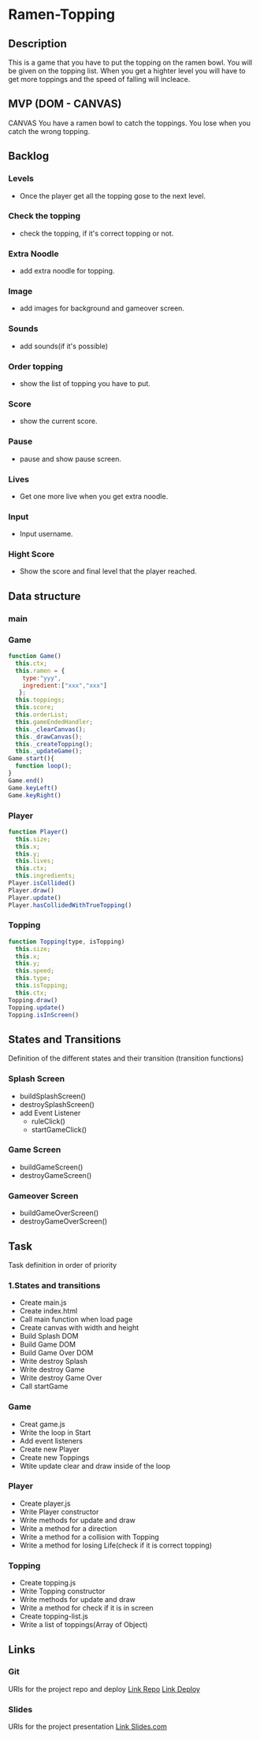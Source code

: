 # Ramen-Topping


## Description
This is a game that you have to put the topping on the ramen bowl. You will be given on the topping list. When you get a highter level you will have to get more toppings and the speed of falling will incleace.


## MVP (DOM - CANVAS)
CANVAS You have a ramen bowl to catch the toppings. You lose when you catch the wrong topping.


## Backlog
### Levels
- Once the player get all the topping gose to the next level.

### Check the topping
- check the topping, if it's correct topping or not.

### Extra Noodle
- add extra noodle for topping.

### Image
- add images for background and gameover screen.

### Sounds
- add sounds(if it's possible)

### Order topping
- show the list of topping you have to put.

### Score
- show the current score.

### Pause
- pause and show pause screen.

### Lives
- Get one more live when you get extra noodle.

### Input
- Input username.

### Hight Score
- Show the score and final level that the player reached.


## Data structure
### main


### Game
```javascript
function Game()
  this.ctx;
  this.ramen = {
    type:"yyy",
    ingredient:["xxx","xxx"]
   };
  this.toppings;
  this.score;
  this.orderList;
  this.gameEndedHandler;
  this._clearCanvas();
  this._drawCanvas();
  this._createTopping();
  this._updateGame();
Game.start(){
  function loop();
}
Game.end()
Game.keyLeft()
Game.keyRight()
```

### Player
```javascript
function Player()
  this.size;
  this.x;
  this.y;
  this.lives;
  this.ctx;
  this.ingredients; 
Player.isCollided()
Player.draw()
Player.update()
Player.hasCollidedWithTrueTopping()
```

### Topping
```javascript
function Topping(type, isTopping)
  this.size;
  this.x;
  this.y;
  this.speed;
  this.type;
  this.isTopping;
  this.ctx;
Topping.draw()
Topping.update()
Topping.isInScreen()
```

## States and Transitions
Definition of the different states and their transition (transition functions)

### Splash Screen
- buildSplashScreen()
- destroySplashScreen()
- add Event Listener
  - ruleClick()
  - startGameClick()

### Game Screen
- buildGameScreen()
- destroyGameScreen()

### Gameover Screen
- buildGameOverScreen()
- destroyGameOverScreen()

## Task
Task definition in order of priority

### 1.States and transitions
- Create main.js
- Create index.html
- Call main function when load page
- Create canvas with width and height
- Build Splash DOM
- Build Game DOM
- Build Game Over DOM
- Write destroy Splash
- Write destroy Game
- Write destroy Game Over
- Call startGame

### Game
- Creat game.js 
- Write the loop in Start
- Add event listeners
- Create new Player
- Create new Toppings
- Wtite update clear and draw inside of the loop 

### Player
- Create player.js
- Write Player constructor
- Write methods for update and draw
- Write a method for a direction
- Write a method for a collision with Topping
- Write a method for losing Life(check if it is correct topping)

### Topping
- Create topping.js 
- Write Topping constructor
- Write methods for update and draw
- Write a method for check if it is in screen
- Create topping-list.js
- Write a list of toppings(Array of Object)


## Links

### Git
URls for the project repo and deploy
[Link Repo](https://github.com/YoshitsuguNagao/Ramen-Topping)
[Link Deploy](https://yoshitsugunagao.github.io/Ramen-Topping/)


### Slides
URls for the project presentation 
[Link Slides.com](https://slides.com/yoshitsugunagao/ramen-topping/)
